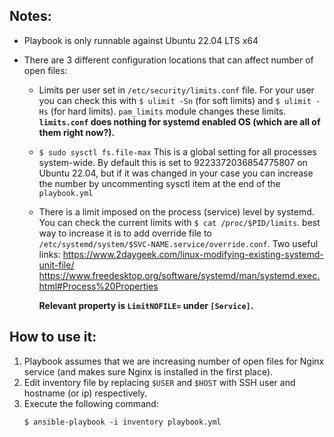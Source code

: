 ## Notes:

- Playbook is only runnable against Ubuntu 22.04 LTS x64

- There are 3 different configuration locations that can affect number of open files:
    - Limits per user set in `/etc/security/limits.conf` file. For your user you can check this with `$ ulimit -Sn` (for soft limits) and `$ ulimit -Hs` (for hard limits). `pam_limits` module changes these limits.  **`limits.conf` does nothing for systemd enabled OS (which are all of them right now?).**
    - `$ sudo sysctl fs.file-max` This is a global setting for all processes system-wide. By default this is set to 9223372036854775807 on Ubuntu 22.04, but if it was changed in your case you can increase the number by uncommenting sysctl item at the end of the `playbook.yml`
    - There is a limit imposed on the process (service) level by systemd. You can check the current limits with `$ cat /proc/$PID/limits`. best way to increase it is to add override file to `/etc/systemd/system/$SVC-NAME.service/override.conf`. Two useful links:
    https://www.2daygeek.com/linux-modifying-existing-systemd-unit-file/
    https://www.freedesktop.org/software/systemd/man/systemd.exec.html#Process%20Properties

        **Relevant property is `LimitNOFILE=` under `[Service]`.**


## How to use it:
1. Playbook assumes that we are increasing number of open files for Nginx service (and makes sure Nginx is installed in the first place).
2. Edit inventory file by replacing `$USER` and `$HOST` with SSH user and hostname (or ip) respectively.
3. Execute the following command:
    ```
    $ ansible-playbook -i inventory playbook.yml
    ```